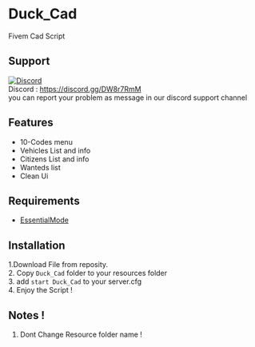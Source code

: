 # Duck_Cad
Fivem Cad Script  

## Support
  [![Discord](https://img.shields.io/discord/591914197219016707.svg?label=&logo=discord&logoColor=ffffff&color=7389D8&labelColor=6A7EC2)](https://discord.gg/DW8r7RmM)  
  Discord : https://discord.gg/DW8r7RmM   
  you can report your problem as message in our discord support channel

## Features
  - 10-Codes menu
  - Vehicles List and info
  - Citizens List and info
  - Wanteds list
  - Clean Ui

## Requirements  
  - [EssentialMode](https://github.com/extendedmode/extendedmode)

## Installation
  1.Download File from reposity.  
  2. Copy ```Duck_Cad``` folder to your resources folder  
  3. add ```start Duck_Cad``` to your server.cfg  
  4. Enjoy the Script ! 

## Notes !  
  1. Dont Change Resource folder name !
 

